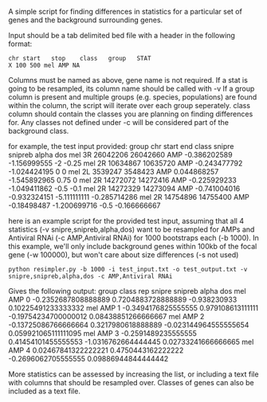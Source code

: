 A simple script for finding differences in statistics for a particular set of genes and the background surrounding genes.

Input should be a tab delimited bed file with a header in the following format:
    
    chr	start	stop	class	group	STAT
    X 100 500 mel AMP NA

Columns must be named as above, gene name is not required.
If a stat is going to be resampled, its column name should be called with -v
If a group column is present and multiple groups (e.g. species, populations) are found within the column, the script will iterate over each group seperately.
class column should contain the classes you are planning on finding differences for. Any classes not defined under -c will be considered part of the background class.

for example, the test input provided:
    group	chr	start	end	class	snipre	snipreb	alpha	dos
    mel	3R	26042206	26042660	AMP	-0.386202589	-1.156999555	-2	-0.25
    mel	2R	10634867	10635720	AMP	-0.243477792	-1.024424195	0	0
    mel	2L	3539247	3548423	AMP	0.044868257	-1.545892965	0.75	0
    mel	2R	14272072	14272416	AMP	-0.225929233	-1.049411862	-0.5	-0.1
    mel	2R	14272329	14273094	AMP	-0.741004016	-0.932324151	-5.111111111	-0.285714286
    mel	2R	14754896	14755400	AMP	-0.18498487	-1.200699716	-0.5	-0.166666667


here is an example script for the provided test input, assuming that all 4 statistics (-v snipre,snipreb,alpha,dos) want to be resampled for AMPs and Antiviral RNAi (-c AMP,Antiviral RNAi) for 1000 bootstraps each (-b 1000). In this example, we'll only include background genes within 100kb of the focal gene (-w 100000), but won't care about size differences (-s not used)

    python resimpler.py -b 1000 -i test_input.txt -o test_output.txt -v snipre,snipreb,alpha,dos -c AMP,Antiviral RNAi

Gives the following output:
    group	class	rep	snipre	snipreb	alpha	dos
    mel	AMP	0	-0.2352687808888889	0.7204883728888889	-0.938230933	0.10225491233333332
    mel	AMP	1	-0.3494176825555555	0.979108613111111	-0.19754234700000012	0.08438851266666667
    mel	AMP	2	-0.13725086766666664	0.3217980618888889	-0.023144964555555654	0.059921065111111095
    mel	AMP	3	-0.2591489235555555	0.41454101455555553	-1.0316762664444445	0.02733241666666665
    mel	AMP	4	0.02467841322222221	0.4750443162222222	-0.2696062705555555	0.09886944844444442

More statistics can be assessed by increasing the list, or including a text file with columns that should be resampled over. Classes of genes can also be included as a text file.
